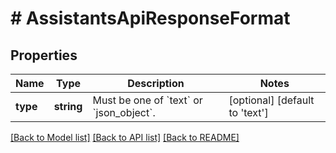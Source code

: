# # AssistantsApiResponseFormat

## Properties

Name | Type | Description | Notes
------------ | ------------- | ------------- | -------------
**type** | **string** | Must be one of &#x60;text&#x60; or &#x60;json_object&#x60;. | [optional] [default to 'text']

[[Back to Model list]](../../README.md#models) [[Back to API list]](../../README.md#endpoints) [[Back to README]](../../README.md)
